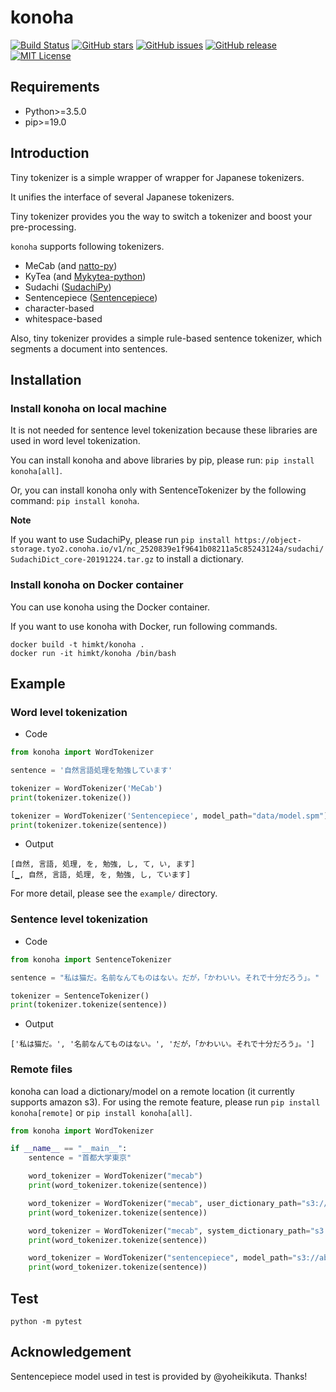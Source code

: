# konoha

[![Build Status](https://travis-ci.org/himkt/konoha.svg?branch=master)](https://travis-ci.org/himkt/konoha)
[![GitHub stars](https://img.shields.io/github/stars/himkt/konoha.svg?maxAge=2592000&colorB=blue)](https://github.com/himkt/konoha/stargazers)
[![GitHub issues](https://img.shields.io/github/issues/himkt/konoha.svg)](https://github.com/himkt/konoha/issues)
[![GitHub release](https://img.shields.io/github/release/himkt/konoha.svg?maxAge=2592000&colorB=red)](https://github.com/himkt/konoha)
[![MIT License](http://img.shields.io/badge/license-MIT-yellow.svg?style=flat)](LICENSE)


## Requirements

- Python>=3.5.0
- pip>=19.0


## Introduction

Tiny tokenizer is a simple wrapper of wrapper for Japanese tokenizers.

It unifies the interface of several Japanese tokenizers.

Tiny tokenizer provides you the way to switch a tokenizer and boost your pre-processing.

`konoha` supports following tokenizers.
- MeCab (and [natto-py](https://github.com/buruzaemon/natto-py))
- KyTea (and [Mykytea-python](https://github.com/chezou/Mykytea-python))
- Sudachi ([SudachiPy](https://github.com/WorksApplications/SudachiPy))
- Sentencepiece ([Sentencepiece](https://github.com/google/sentencepiece))
- character-based
- whitespace-based

Also, tiny tokenizer provides a simple rule-based sentence tokenizer,
which segments a document into sentences.


## Installation

### Install konoha on local machine

It is not needed for sentence level tokenization because these libraries are used in word level tokenization.

You can install konoha and above libraries by pip, please run:
`pip install konoha[all]`.

Or, you can install konoha only with SentenceTokenizer by the following command:
`pip install konoha`.

**Note**

If you want to use SudachiPy, please run `pip install https://object-storage.tyo2.conoha.io/v1/nc_2520839e1f9641b08211a5c85243124a/sudachi/SudachiDict_core-20191224.tar.gz` to install a dictionary.

### Install konoha on Docker container

You can use konoha using the Docker container.

If you want to use konoha with Docker, run following commands.

```
docker build -t himkt/konoha .
docker run -it himkt/konoha /bin/bash
```


## Example

### Word level tokenization

- Code

```python
from konoha import WordTokenizer

sentence = '自然言語処理を勉強しています'

tokenizer = WordTokenizer('MeCab')
print(tokenizer.tokenize())

tokenizer = WordTokenizer('Sentencepiece', model_path="data/model.spm")
print(tokenizer.tokenize(sentence))
```

- Output

```
[自然, 言語, 処理, を, 勉強, し, て, い, ます]
[▁, 自然, 言語, 処理, を, 勉強, し, ています]
```

For more detail, please see the `example/` directory.

### Sentence level tokenization

- Code

```python
from konoha import SentenceTokenizer

sentence = "私は猫だ。名前なんてものはない。だが，「かわいい。それで十分だろう」。"

tokenizer = SentenceTokenizer()
print(tokenizer.tokenize(sentence))
```

- Output

```
['私は猫だ。', '名前なんてものはない。', 'だが，「かわいい。それで十分だろう」。']
```


### Remote files

konoha can load a dictionary/model on a remote location (it currently supports amazon s3).
For using the remote feature, please run `pip install konoha[remote]` or `pip install konoha[all]`.

```python
from konoha import WordTokenizer

if __name__ == "__main__":
    sentence = "首都大学東京"

    word_tokenizer = WordTokenizer("mecab")
    print(word_tokenizer.tokenize(sentence))

    word_tokenizer = WordTokenizer("mecab", user_dictionary_path="s3://abc/xxx.dic")
    print(word_tokenizer.tokenize(sentence))

    word_tokenizer = WordTokenizer("mecab", system_dictionary_path="s3://abc/yyy")
    print(word_tokenizer.tokenize(sentence))

    word_tokenizer = WordTokenizer("sentencepiece", model_path="s3://abc/zzz.model")
    print(word_tokenizer.tokenize(sentence))
```


## Test

```
python -m pytest
```

## Acknowledgement

Sentencepiece model used in test is provided by @yoheikikuta. Thanks!
